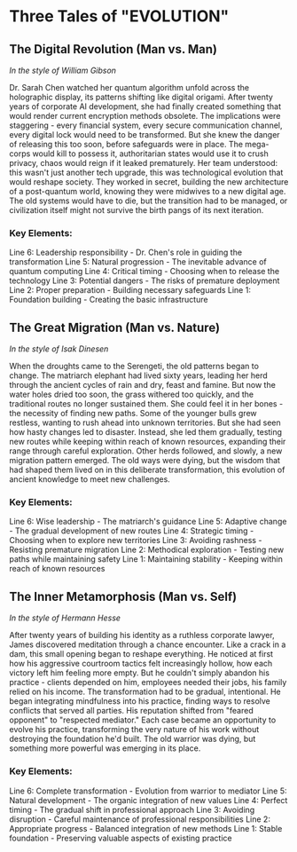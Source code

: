 # Three Tales of "EVOLUTION"

## The Digital Revolution (Man vs. Man)
*In the style of William Gibson*

Dr. Sarah Chen watched her quantum algorithm unfold across the holographic display, its patterns shifting like digital origami. After twenty years of corporate AI development, she had finally created something that would render current encryption methods obsolete. The implications were staggering - every financial system, every secure communication channel, every digital lock would need to be transformed. But she knew the danger of releasing this too soon, before safeguards were in place. The mega-corps would kill to possess it, authoritarian states would use it to crush privacy, chaos would reign if it leaked prematurely. Her team understood: this wasn't just another tech upgrade, this was technological evolution that would reshape society. They worked in secret, building the new architecture of a post-quantum world, knowing they were midwives to a new digital age. The old systems would have to die, but the transition had to be managed, or civilization itself might not survive the birth pangs of its next iteration.

### Key Elements:

Line 6: Leadership responsibility - Dr. Chen's role in guiding the transformation
Line 5: Natural progression - The inevitable advance of quantum computing
Line 4: Critical timing - Choosing when to release the technology
Line 3: Potential dangers - The risks of premature deployment
Line 2: Proper preparation - Building necessary safeguards
Line 1: Foundation building - Creating the basic infrastructure

## The Great Migration (Man vs. Nature)
*In the style of Isak Dinesen*

When the droughts came to the Serengeti, the old patterns began to change. The matriarch elephant had lived sixty years, leading her herd through the ancient cycles of rain and dry, feast and famine. But now the water holes dried too soon, the grass withered too quickly, and the traditional routes no longer sustained them. She could feel it in her bones - the necessity of finding new paths. Some of the younger bulls grew restless, wanting to rush ahead into unknown territories. But she had seen how hasty changes led to disaster. Instead, she led them gradually, testing new routes while keeping within reach of known resources, expanding their range through careful exploration. Other herds followed, and slowly, a new migration pattern emerged. The old ways were dying, but the wisdom that had shaped them lived on in this deliberate transformation, this evolution of ancient knowledge to meet new challenges.

### Key Elements:

Line 6: Wise leadership - The matriarch's guidance
Line 5: Adaptive change - The gradual development of new routes
Line 4: Strategic timing - Choosing when to explore new territories
Line 3: Avoiding rashness - Resisting premature migration
Line 2: Methodical exploration - Testing new paths while maintaining safety
Line 1: Maintaining stability - Keeping within reach of known resources

## The Inner Metamorphosis (Man vs. Self)
*In the style of Hermann Hesse*

After twenty years of building his identity as a ruthless corporate lawyer, James discovered meditation through a chance encounter. Like a crack in a dam, this small opening began to reshape everything. He noticed at first how his aggressive courtroom tactics felt increasingly hollow, how each victory left him feeling more empty. But he couldn't simply abandon his practice - clients depended on him, employees needed their jobs, his family relied on his income. The transformation had to be gradual, intentional. He began integrating mindfulness into his practice, finding ways to resolve conflicts that served all parties. His reputation shifted from "feared opponent" to "respected mediator." Each case became an opportunity to evolve his practice, transforming the very nature of his work without destroying the foundation he'd built. The old warrior was dying, but something more powerful was emerging in its place.

### Key Elements:

Line 6: Complete transformation - Evolution from warrior to mediator
Line 5: Natural development - The organic integration of new values
Line 4: Perfect timing - The gradual shift in professional approach
Line 3: Avoiding disruption - Careful maintenance of professional responsibilities
Line 2: Appropriate progress - Balanced integration of new methods
Line 1: Stable foundation - Preserving valuable aspects of existing practice